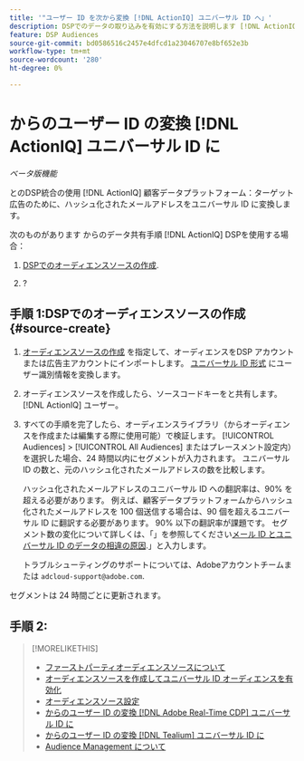 ```yaml
---
title: '"ユーザー ID を次から変換 [!DNL ActionIQ] ユニバーサル ID へ」'
description: DSPでのデータの取り込みを有効にする方法を説明します [!DNL ActionIQ] ファーストパーティセグメント」を参照してください。
feature: DSP Audiences
source-git-commit: bd0586516c2457e4dfcd1a23046707e8bf652e3b
workflow-type: tm+mt
source-wordcount: '280'
ht-degree: 0%

---
```


# からのユーザー ID の変換 [!DNL ActionIQ] ユニバーサル ID に

*ベータ版機能*

とのDSP統合の使用 [!DNL ActionIQ] 顧客データプラットフォーム：ターゲット広告のために、ハッシュ化されたメールアドレスをユニバーサル ID に変換します。

次のものがあります <!-- NN --> からのデータ共有手順 [!DNL ActionIQ] DSPを使用する場合：

1. [DSPでのオーディエンスソースの作成](#source-create).

1. ?

## 手順 1:DSPでのオーディエンスソースの作成 {#source-create}

1. [オーディエンスソースの作成](source-create.md) を指定して、オーディエンスをDSP アカウントまたは広告主アカウントにインポートします。 [ユニバーサル ID 形式](source-about.md) にユーザー識別情報を変換します。

1. オーディエンスソースを作成したら、ソースコードキーをと共有します。 [!DNL ActionIQ] ユーザー。

1. すべての手順を完了したら、オーディエンスライブラリ（からオーディエンスを作成または編集する際に使用可能）で検証します。 [!UICONTROL Audiences] > [!UICONTROL All Audiences] またはプレースメント設定内）を選択した場合、24 時間以内にセグメントが入力されます。 ユニバーサル ID の数と、元のハッシュ化されたメールアドレスの数を比較します。

   ハッシュ化されたメールアドレスのユニバーサル ID への翻訳率は、90% を超える必要があります。 例えば、顧客データプラットフォームからハッシュ化されたメールアドレスを 100 個送信する場合は、90 個を超えるユニバーサル ID に翻訳する必要があります。 90% 以下の翻訳率が課題です。 セグメント数の変化について詳しくは、「」を参照してください[メール ID とユニバーサル ID のデータの相違の原因](#universal-ids-data-variances).」と入力します。

   トラブルシューティングのサポートについては、Adobeアカウントチームまたは `adcloud-support@adobe.com`.

セグメントは 24 時間ごとに更新されます。

## 手順 2:

>[!MORELIKETHIS]
>
>* [ファーストパーティオーディエンスソースについて](/help/dsp/audiences/sources/source-about.md)
>* [オーディエンスソースを作成してユニバーサル ID オーディエンスを有効化](source-create.md)
>* [オーディエンスソース設定](source-settings.md)
>* [からのユーザー ID の変換 [!DNL Adobe Real-Time CDP] ユニバーサル ID に](/help/dsp/audiences/sources/source-adobe-rtcdp.md)
>* [からのユーザー ID の変換 [!DNL Tealium] ユニバーサル ID に](/help/dsp/audiences/sources/source-tealium.md)
>* [Audience Management について](/help/dsp/audiences/audience-about.md)

<!--
>* [Convert User IDs from [!DNL Optimizely] to Universal IDs](/help/dsp/audiences/sources/source-optimizely.md)
-->
